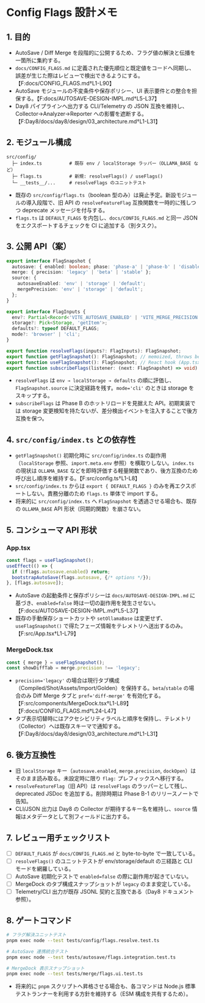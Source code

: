# Config Flags 設計メモ

## 1. 目的
- AutoSave / Diff Merge を段階的に公開するため、フラグ値の解決と伝播を一箇所に集約する。
- `docs/CONFIG_FLAGS.md` に定義された優先順位と既定値をコードへ同期し、誤差が生じた際はレビューで検出できるようにする。【F:docs/CONFIG_FLAGS.md†L1-L90】
- AutoSave モジュールの不変条件や保存ポリシー、UI 表示要件との整合を担保する。【F:docs/AUTOSAVE-DESIGN-IMPL.md†L5-L37】
- Day8 パイプラインへ出力する CLI/Telemetry の JSON 互換を維持し、Collector→Analyzer→Reporter への影響を遮断する。【F:Day8/docs/day8/design/03_architecture.md†L1-L31】

## 2. モジュール構成
```
src/config/
  ├─ index.ts          # 既存 env / localStorage ラッパー（OLLAMA_BASE など）
  ├─ flags.ts          # 新規: resolveFlags() / useFlags()
  └─ __tests__/...     # resolveFlags のユニットテスト
```
- 既存の `src/config/flags.ts`（boolean 型のみ）は廃止予定。新設モジュールの導入段階で、旧 API の `resolveFeatureFlag` 互換関数を一時的に残しつつ deprecate メッセージを付与する。
- `flags.ts` は `DEFAULT_FLAGS` を内包し、`docs/CONFIG_FLAGS.md` と同一 JSON をエクスポートするチェックを CI に追加する（別タスク）。

## 3. 公開 API（案）
```ts
export interface FlagSnapshot {
  autosave: { enabled: boolean; phase: 'phase-a' | 'phase-b' | 'disabled' };
  merge: { precision: 'legacy' | 'beta' | 'stable' };
  source: {
    autosaveEnabled: 'env' | 'storage' | 'default';
    mergePrecision: 'env' | 'storage' | 'default';
  };
}

export interface FlagInputs {
  env?: Partial<Record<'VITE_AUTOSAVE_ENABLED' | 'VITE_MERGE_PRECISION', string | undefined>>;
  storage?: Pick<Storage, 'getItem'>;
  defaults?: typeof DEFAULT_FLAGS;
  mode?: 'browser' | 'cli';
}

export function resolveFlags(inputs?: FlagInputs): FlagSnapshot;
export function getFlagSnapshot(): FlagSnapshot; // memoized, throws before init
export function useFlagSnapshot(): FlagSnapshot; // React hook (App.tsx)
export function subscribeFlags(listener: (next: FlagSnapshot) => void): () => void;
```
- `resolveFlags` は `env → localStorage → defaults` の順に評価し、`FlagSnapshot.source` に決定経路を残す。`mode='cli'` のときは storage をスキップする。
- `subscribeFlags` は Phase B のホットリロードを見据えた API。初期実装では storage 変更検知を持たないが、差分検出イベントを注入することで後方互換を保つ。

## 4. `src/config/index.ts` との依存性
- `getFlagSnapshot()` 初期化時に `src/config/index.ts` の副作用（`localStorage` 参照、`import.meta.env` 参照）を横取りしない。`index.ts` の現状は `OLLAMA_BASE` などを即時評価する軽量関数であり、後方互換のため呼び出し順序を維持する。【F:src/config.ts†L1-L8】
- `src/config/index.ts` からは `export { DEFAULT_FLAGS }` のみを再エクスポートしない。責務分離のため `flags.ts` 単体で import する。
- 将来的に `src/config/index.ts` へ `FlagSnapshot` を透過させる場合も、既存の `OLLAMA_BASE` API 形状（同期的関数）を崩さない。

## 5. コンシューマ API 形状
### App.tsx
```ts
const flags = useFlagSnapshot();
useEffect(() => {
  if (!flags.autosave.enabled) return;
  bootstrapAutoSave(flags.autosave, {/* options */});
}, [flags.autosave]);
```
- AutoSave の起動条件と保存ポリシーは `docs/AUTOSAVE-DESIGN-IMPL.md` に基づき、`enabled=false` 時は一切の副作用を発生させない。【F:docs/AUTOSAVE-DESIGN-IMPL.md†L5-L37】
- 既存の手動保存ショートカットや `setOllamaBase` は変更せず、`useFlagSnapshot()` で得たフェーズ情報をテレメトリへ送出するのみ。【F:src/App.tsx†L1-L79】

### MergeDock.tsx
```ts
const { merge } = useFlagSnapshot();
const showDiffTab = merge.precision !== 'legacy';
```
- `precision='legacy'` の場合は現行タブ構成（Compiled/Shot/Assets/Import/Golden）を保持する。`beta`/`stable` の場合のみ Diff Merge タブと `pref='diff-merge'` を有効化する。【F:src/components/MergeDock.tsx†L1-L89】【F:docs/CONFIG_FLAGS.md†L24-L47】
- タブ表示切替時にはアクセシビリティラベルと順序を保持し、テレメトリ（Collector）へは既存スキーマで通知する。【F:Day8/docs/day8/design/03_architecture.md†L1-L31】

## 6. 後方互換性
- 旧 `localStorage` キー（`autosave.enabled`, `merge.precision`, `dockOpen`）はそのまま読み取る。未設定時に限り `flag:` プレフィックスへ移行する。
- `resolveFeatureFlag`（旧 API）は `resolveFlags` のラッパーとして残し、deprecated JSDoc を追加する。削除時期は Phase B-1 のリリースノートで告知。
- CLI/JSON 出力は Day8 の Collector が期待するキー名を維持し、`source` 情報はメタデータとして別フィールドに出力する。

## 7. レビュー用チェックリスト
- [ ] `DEFAULT_FLAGS` が `docs/CONFIG_FLAGS.md` と byte-to-byte で一致している。
- [ ] `resolveFlags()` のユニットテストが env/storage/default の三経路と CLI モードを網羅している。
- [ ] AutoSave 初期化テストで `enabled=false` の際に副作用が起きていない。
- [ ] MergeDock のタブ構成スナップショットが `legacy` のまま安定している。
- [ ] Telemetry/CLI 出力が既存 JSONL 契約と互換である（Day8 ドキュメント参照）。

## 8. ゲートコマンド
```bash
# フラグ解決ユニットテスト
pnpm exec node --test tests/config/flags.resolve.test.ts

# AutoSave 連携統合テスト
pnpm exec node --test tests/autosave/flags.integration.test.ts

# MergeDock 表示スナップショット
pnpm exec node --test tests/merge/flags.ui.test.ts
```
- 将来的に `pnpm` スクリプトへ昇格させる場合も、各コマンドは Node.js 標準テストランナーを利用する方針を維持する（ESM 構成を共有するため）。
